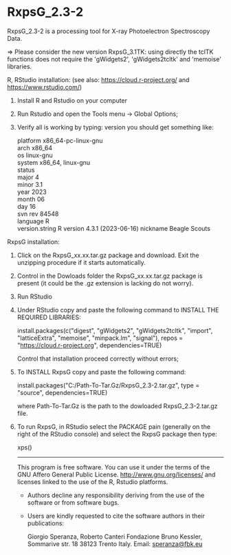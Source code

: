 # RxpsG_2.3-2

RxpsG_2.3-2 is a processing tool for X-ray Photoelectron Spectroscopy Data. 

=> Please consider the new version RxpsG_3.1TK: using directly the tclTK functions 
   does not require the 'gWidgets2', 'gWidgets2tcltk' and 'memoise' libraries.

R, RStudio installation: (see also: https://cloud.r-project.org/ and https://www.rstudio.com/)

1. Install R and Rstudio on your computer 

2. Run Rstudio and open the Tools menu -> Global Options;

3. Verify all is working by typing:
   version
   you should get something like:
   
     platform       x86_64-pc-linux-gnu         
     arch           x86_64                      
     os             linux-gnu                   
     system         x86_64, linux-gnu           
     status                                     
     major          4                           
     minor          3.1                         
     year           2023                        
     month          06                          
     day            16                          
     svn rev        84548                       
     language       R                           
     version.string R version 4.3.1 (2023-06-16)
     nickname       Beagle Scouts   

RxpsG installation:

1. Click on the RxpsG_xx.xx.tar.gz package and download. Exit the unzipping procedure if it starts automatically.
 
2. Control in the Dowloads folder the RxpsG_xx.xx.tar.gz package is present (it could be the .gz extension is lacking do not         worry).

3. Run RStudio 

4. Under RStudio copy and paste the following command to INSTALL THE REQUIRED LIBRARIES: 
                        
   install.packages(c("digest", "gWidgets2", "gWidgets2tcltk", "import", 
               "latticeExtra", "memoise", "minpack.lm", "signal"), 
               repos = "https://cloud.r-project.org", dependencies=TRUE)                                    

   
   Control that installation proceed correctly without errors;

5. To INSTALL RxpsG copy and paste the following command:

   install.packages("C:/Path-To-Tar.Gz/RxpsG_2.3-2.tar.gz", type = "source", dependencies=TRUE)

   where Path-To-Tar.Gz is the path to the dowloaded RxpsG_2.3-2.tar.gz file.
   
6. To run RxpsG, in RStudio select the PACKAGE pain (generally on the right of the RStudio console) 
   and select the RxpsG package then type:
 
   xps()

   ------------------------------------------------------------

   This program is free software. You can use it under the
   terms of the  GNU Affero General Public License.
   http://www.gnu.org/licenses/
   and licenses linked to the use of the R, Rstudio platforms.

   - Authors decline any responsibility deriving from
     the use of the software or from software bugs.

   - Users are kindly requested to cite the software
     authors in their publications:
   
     Giorgio Speranza, Roberto Canteri
     Fondazione Bruno Kessler, Sommarive str. 18
     38123 Trento Italy.
     Email: speranza@fbk.eu
